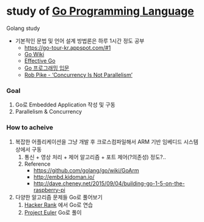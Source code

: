 # study of [Go Programming Language](https://golang.org/)
Golang study

- 기본적인 문법 및 언어 설계 방법론은 하루 1시간 정도 공부
	- https://go-tour-kr.appspot.com/#1 
	- [Go Wiki](https://github.com/golang/go/wiki)
	- [Effective Go](https://golang.org/doc/effective_go.html)   
	- [Go 프로그래밍 입문](http://codingnuri.com/golang-book/)
	- [Rob Pike - ‘Concurrency Is Not Parallelism’](https://www.youtube.com/watch?v=cN_DpYBzKso)

### Goal
1. Go로 Embedded Application 작성 및 구동
2. Parallelism & Concurrency
 
### How to acheive
1. 복잡한 어플리케이션을 그냥 개발 후 크로스컴파일해서 ARM 기반 임베디드 시스템상에서 구동
	1. 통신 + 영상 처리 + 제어 알고리즘 + 포트 제어(?의존성) 정도?..
	1. Reference 
		- https://github.com/golang/go/wiki/GoArm
		- http://embd.kidoman.io/
		- http://dave.cheney.net/2015/09/04/building-go-1-5-on-the-raspberry-pi
2. 다양한 알고리즘 문제들 Go로 풀어보기
	1. [Hacker Rank](https://www.hackerrank.com/) 에서 Go로 연습
	1. [Project Euler](https://projecteuler.net/) Go로 풀이